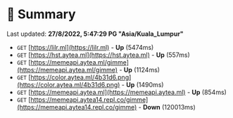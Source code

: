 # 📖 Summary
Last updated: **27/8/2022, 5:47:29 PG "Asia/Kuala_Lumpur"**

- `GET` [https://lilr.ml](https://lilr.ml) - **Up** (5474ms)
- `GET` [https://hst.aytea.ml](https://hst.aytea.ml) - **Up** (557ms)
- `GET` [https://memeapi.aytea.ml/gimme](https://memeapi.aytea.ml/gimme) - **Up** (1124ms)
- `GET` [https://color.aytea.ml/4b31d6.png](https://color.aytea.ml/4b31d6.png) - **Up** (1490ms)
- `GET` [https://memeapi.aytea.ml](https://memeapi.aytea.ml) - **Up** (854ms)
- `GET` [https://memeapi.aytea14.repl.co/gimme](https://memeapi.aytea14.repl.co/gimme) - **Down** (120013ms)
